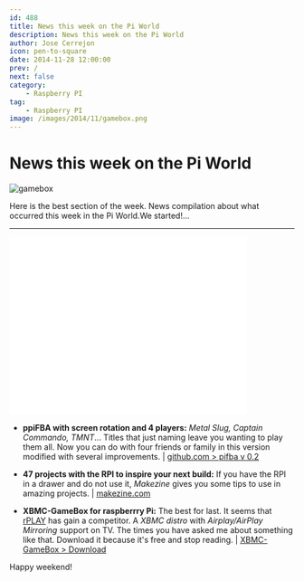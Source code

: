 ```yaml
---
id: 488
title: News this week on the Pi World
description: News this week on the Pi World
author: Jose Cerrejon
icon: pen-to-square
date: 2014-11-28 12:00:00
prev: /
next: false
category:
    - Raspberry PI
tag:
    - Raspberry PI
image: /images/2014/11/gamebox.png
---
```


# News this week on the Pi World

![gamebox](/images/2014/11/gamebox.png)

Here is the best section of the week. News compilation about what occurred this week in the Pi World.We started!...

---

<iframe width="420" height="315" src="//www.youtube.com/embed/VZzO_dKIH04" frameborder="0" allowfullscreen></iframe>

-   **ppiFBA with screen rotation and 4 players:** _Metal Slug, Captain Commando, TMNT_... Titles that just naming leave you wanting to play them all. Now you can do with four friends or family in this version modified with several improvements. | [github.com > pifba v 0.2](https://github.com/digitalLumberjack/pifba/releases/tag/0.2)

-   **47 projects with the RPI to inspire your next build:** If you have the RPI in a drawer and do not use it, _Makezine_ gives you some tips to use in amazing projects. | [makezine.com](https://makezine.com/2013/04/14/47-raspberry-pi-projects-to-inspire-your-next-build/)

-   **XBMC-GameBox for raspberrry Pi:** The best for last. It seems that [rPLAY](/post.php?id=252) has gain a competitor. A _XBMC distro_ with _Airplay/AirPlay Mirroring_ support on TV. The times you have asked me about something like that. Download it because it's free and stop reading. | [XBMC-GameBox > Download](https://www.xindawn.com/download.php)

Happy weekend!
